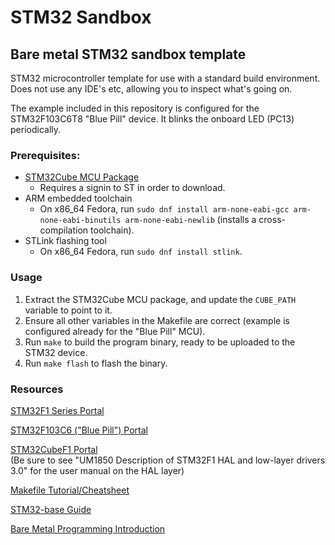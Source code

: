 # STM32 Sandbox
## Bare metal STM32 sandbox template
STM32 microcontroller template for use with a standard build environment. Does not use any IDE's etc, allowing you to inspect what's going on.

The example included in this repository is configured for the STM32F103C6T8 "Blue Pill" device. It blinks the onboard LED (PC13) periodically.

### Prerequisites:
- [STM32Cube MCU Package](https://www.st.com/en/embedded-software/stm32cube-mcu-mpu-packages.html)
    - Requires a signin to ST in order to download.
- ARM embedded toolchain
    - On x86_64 Fedora, run `sudo dnf install arm-none-eabi-gcc arm-none-eabi-binutils arm-none-eabi-newlib` (installs a cross-compilation toolchain).
- STLink flashing tool
    - On x86_64 Fedora, run `sudo dnf install stlink`.

### Usage
1. Extract the STM32Cube MCU package, and update the `CUBE_PATH` variable to point to it.
2. Ensure all other variables in the Makefile are correct (example is configured already for the "Blue Pill" MCU).
3. Run `make` to build the program binary, ready to be uploaded to the STM32 device.
4. Run `make flash` to flash the binary.

### Resources
[STM32F1 Series Portal](https://www.st.com/en/microcontrollers-microprocessors/stm32f1-series.html)

[STM32F103C6 ("Blue Pill") Portal](https://www.st.com/en/microcontrollers-microprocessors/stm32f103c6.html)

[STM32CubeF1 Portal](https://www.st.com/en/embedded-software/stm32cubef1.html)  
(Be sure to see "UM1850 Description of STM32F1 HAL and low-layer drivers 3.0" for the user manual on the HAL layer)

[Makefile Tutorial/Cheatsheet](https://makefiletutorial.com)

[STM32-base Guide](https://github.com/STM32-base/STM32-base)

[Bare Metal Programming Introduction](https://interrupt.memfault.com/blog/zero-to-main-1)
